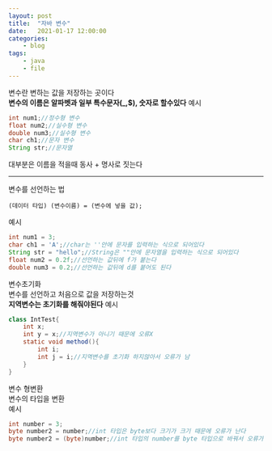 ```yaml
---
layout: post
title:	"자바 변수"
date:	2021-01-17 12:00:00
categories:
    - blog
tags:
    - java
    - file
---
```

변수란 변하는 값을 저장하는 곳이다   
__변수의 이름은 알파벳과 일부 특수문자(_,$), 숫자로 할수있다__
예시
```java
int num1;//정수형 변수
float num2;//실수형 변수
double num3;//실수형 변수
char ch1;//문자 변수
String str;//문자열
```
대부분은 이름을 적을때 동사 + 명사로 짓는다
***
변수를 선언하는 법
```
(데이터 타입) (변수이름) = (변수에 넣을 값);
```
예시
```java
int num1 = 3;
char ch1 = 'A';//char는 ''안에 문자를 입력하는 식으로 되어있다
String str = "hello";//String은 ""안에 문자열을 입력하는 식으로 되어있다
float num2 = 0.2f;//선언하는 값뒤에 f가 붙는다
double num3 = 0.2;//선언하는 값뒤에 d를 붙어도 된다
```
변수초기화   
변수를 선언하고 처음으로 값을 저장하는것   
__지역변수는 초기화를 해줘야된다__
예시
```java
class IntTest{
    int x;
    int y = x;//지역변수가 아니기 때문에 오류X
    static void method(){
        int i;
        int j = i;//지역변수를 초기화 하지않아서 오류가 남
    }
}
```
변수 형변환   
변수의 타입을 변환   
예시
```java
int number = 3;
byte number2 = number;//int 타입은 byte보다 크기가 크기 때문에 오류가 난다
byte number2 = (byte)number;//int 타입의 number를 byte 타입으로 바꿔서 오류가 안남
```